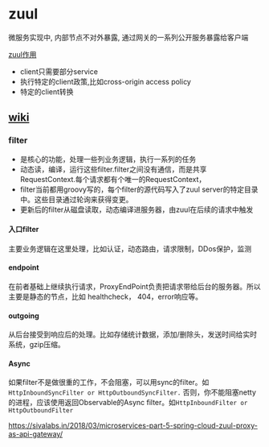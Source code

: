 # zuul

微服务实现中, 内部节点不对外暴露, 通过网关的一系列公开服务暴露给客户端


[zuul作用](https://www.packtpub.com/mapt/book/application_development/9781787285835/14/ch05lvl1sec060/zuul-proxy-as-the-api-gateway)

+ client只需要部分service
+ 执行特定的client政策,比如cross-origin access policy
+ 特定的client转换

## [wiki](https://github.com/Netflix/zuul/wiki/Filters)

### filter

* 是核心的功能，处理一些列业务逻辑，执行一系列的任务
* 动态读，编译，运行这些filter.filter之间没有通信，而是共享RequestContext.每个请求都有个唯一的RequestContext， 
* filter当前都用groovy写的，每个filter的源代码写入了zuul server的特定目录中。这些目录通过轮询来获得变更。
* 更新后的filter从磁盘读取，动态编译进服务器，由zuul在后续的请求中触发

#### 入口filter

主要业务逻辑在这里处理，比如认证，动态路由，请求限制，DDos保护，监测

#### endpoint

在前者基础上继续执行请求，ProxyEndPoint负责把请求带给后台的服务器。所以主要是静态的节点，比如 healthcheck， 404，error响应等。

#### outgoing

从后台接受到响应后的处理。比如存储统计数据，添加/删除头，发送时间给实时系统，gzip压缩。

#### Async

如果filter不是做很重的工作，不会阻塞，可以用sync的filter。如`HttpInboundSyncFilter or HttpOutboundSyncFilter.`
否则，你不能阻塞netty的进程，应该使用返回Observable的Async filter。如`HttpInboundFilter or HttpOutboundFilter`


<https://sivalabs.in/2018/03/microservices-part-5-spring-cloud-zuul-proxy-as-api-gateway/>

